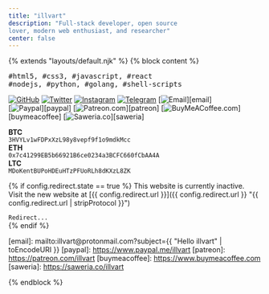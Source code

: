 ```yaml
---
title: "illvart"
description: "Full-stack developer, open source
lover, modern web enthusiast, and researcher"
center: false
---
```

{% extends "layouts/default.njk" %}
{% block content %}

<samp>
#html5, #css3, #javascript, #react
<br>
#nodejs, #python, #golang, #shell-scripts
</samp>

[![GitHub](https://img.shields.io/badge/-GitHub-ffd33d?style=labelColor=black)][github]
[![Twitter](https://img.shields.io/badge/-Twitter-1da1f2?style=labelColor=white)][twitter]
[![Instagram](https://img.shields.io/badge/-Instagram-405de6?style=labelColor=white)][instagram]
[![Telegram](https://img.shields.io/badge/-Telegram-0088cc?style=labelColor=white)][telegram]
[![Email](https://img.shields.io/badge/-Email-grey?style=labelColor=white)][email]
<br>
[![Paypal](https://img.shields.io/badge/-Paypal-0079c1?style=labelColor=white)][paypal]
[![Patreon.com](https://img.shields.io/badge/-Patreon-f96854?style=labelColor=white)][patreon]
[![BuyMeACoffee.com](https://img.shields.io/badge/-BuyMeACoffee-ff813f?style=labelColor=white)][buymeacoffee]
[![Saweria.co](https://img.shields.io/badge/-Saweria-a683dd?style=labelColor=white)][saweria]

**BTC**  
`3HVYLv1wFDPxXzL98y8vepf9f1o9mdkMcc`  
**ETH**  
`0x7c41299EB5b66921B6ce0234a3BCFC660fCbAA4A`  
**LTC**  
`MDoKentBUPoHDEuHTzPFUoRLh8dKXzL8ZK`

{% if config.redirect.state == true %}
This website is currently inactive.  
Visit the new website at [{{ config.redirect.url }}]({{ config.redirect.url }} "{{ config.redirect.url | stripProtocol }}")
<div id="redirect"><code>Redirect...</code></div>
{% endif %}

[github]: https://github.com/illvart
[twitter]: https://twitter.com/illvart
[instagram]: https://www.instagram.com/illvart_
[telegram]: https://t.me/illvart
[email]: mailto:&#105;&#108;&#108;&#118;&#97;&#114;&#116;&#64;&#112;&#114;&#111;&#116;&#111;&#110;&#109;&#97;&#105;&#108;&#46;&#99;&#111;&#109;?subject={{ "Hello illvart" | toEncodeURI }}
[paypal]: https://www.paypal.me/illvart
[patreon]: https://patreon.com/illvart
[buymeacoffee]: https://www.buymeacoffee.com
[saweria]: https://saweria.co/illvart

{% endblock %}
